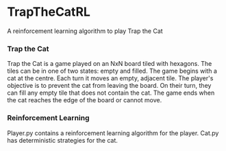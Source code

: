 # TrapTheCatRL
A reinforcement learning algorithm to play Trap the Cat

### Trap the Cat
Trap the Cat is a game played on an NxN board tiled with hexagons. The tiles can
be in one of two states: empty and filled. The game begins with a cat at the
centre. Each turn it moves an empty, adjacent tile. The player's objective is to
prevent the cat from leaving the board. On their turn, they can fill any
empty tile that does not contain the cat. The game ends when the cat reaches the
edge of the board or cannot move.

### Reinforcement Learning
Player.py contains a reinforcement learning algorithm for the player. Cat.py
has deterministic strategies for the cat.
